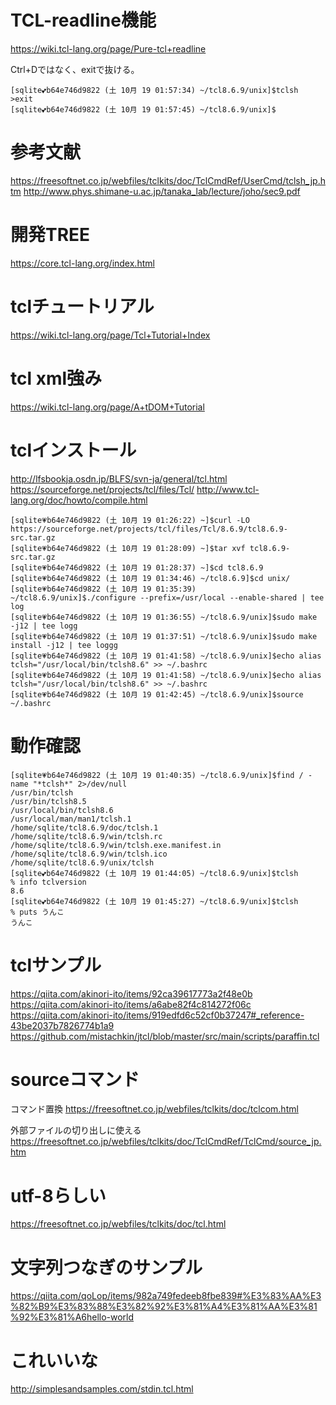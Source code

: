 # TCL-readline機能
https://wiki.tcl-lang.org/page/Pure-tcl+readline


Ctrl+Dではなく、exitで抜ける。
```
[sqlite💕b64e746d9822 (土 10月 19 01:57:34) ~/tcl8.6.9/unix]$tclsh
>exit
[sqlite💕b64e746d9822 (土 10月 19 01:57:45) ~/tcl8.6.9/unix]$
```

# 参考文献
https://freesoftnet.co.jp/webfiles/tclkits/doc/TclCmdRef/UserCmd/tclsh_jp.htm
http://www.phys.shimane-u.ac.jp/tanaka_lab/lecture/joho/sec9.pdf

# 開発TREE
https://core.tcl-lang.org/index.html


# tclチュートリアル
https://wiki.tcl-lang.org/page/Tcl+Tutorial+Index


# tcl xml強み
https://wiki.tcl-lang.org/page/A+tDOM+Tutorial

# tclインストール
http://lfsbookja.osdn.jp/BLFS/svn-ja/general/tcl.html
https://sourceforge.net/projects/tcl/files/Tcl/
http://www.tcl-lang.org/doc/howto/compile.html

```
[sqlite💗b64e746d9822 (土 10月 19 01:26:22) ~]$curl -LO https://sourceforge.net/projects/tcl/files/Tcl/8.6.9/tcl8.6.9-src.tar.gz
[sqlite💗b64e746d9822 (土 10月 19 01:28:09) ~]$tar xvf tcl8.6.9-src.tar.gz 
[sqlite💗b64e746d9822 (土 10月 19 01:28:37) ~]$cd tcl8.6.9
[sqlite💗b64e746d9822 (土 10月 19 01:34:46) ~/tcl8.6.9]$cd unix/
[sqlite💗b64e746d9822 (土 10月 19 01:35:39) ~/tcl8.6.9/unix]$./configure --prefix=/usr/local --enable-shared | tee log
[sqlite💗b64e746d9822 (土 10月 19 01:36:55) ~/tcl8.6.9/unix]$sudo make -j12 | tee logg
[sqlite💗b64e746d9822 (土 10月 19 01:37:51) ~/tcl8.6.9/unix]$sudo make install -j12 | tee loggg
[sqlite💗b64e746d9822 (土 10月 19 01:41:58) ~/tcl8.6.9/unix]$echo alias tclsh="/usr/local/bin/tclsh8.6" >> ~/.bashrc
[sqlite💗b64e746d9822 (土 10月 19 01:41:58) ~/tcl8.6.9/unix]$echo alias tclsh="/usr/local/bin/tclsh8.6" >> ~/.bashrc
[sqlite💗b64e746d9822 (土 10月 19 01:42:45) ~/tcl8.6.9/unix]$source ~/.bashrc
```

# 動作確認

```
[sqlite💗b64e746d9822 (土 10月 19 01:40:35) ~/tcl8.6.9/unix]$find / -name "*tclsh*" 2>/dev/null
/usr/bin/tclsh
/usr/bin/tclsh8.5
/usr/local/bin/tclsh8.6
/usr/local/man/man1/tclsh.1
/home/sqlite/tcl8.6.9/doc/tclsh.1
/home/sqlite/tcl8.6.9/win/tclsh.rc
/home/sqlite/tcl8.6.9/win/tclsh.exe.manifest.in
/home/sqlite/tcl8.6.9/win/tclsh.ico
/home/sqlite/tcl8.6.9/unix/tclsh
[sqlite💕b64e746d9822 (土 10月 19 01:44:05) ~/tcl8.6.9/unix]$tclsh
% info tclversion
8.6
[sqlite💕b64e746d9822 (土 10月 19 01:45:27) ~/tcl8.6.9/unix]$tclsh
% puts うんこ
うんこ
```



# tclサンプル
https://qiita.com/akinori-ito/items/92ca39617773a2f48e0b
https://qiita.com/akinori-ito/items/a6abe82f4c814272f06c
https://qiita.com/akinori-ito/items/919edfd6c52cf0b37247#_reference-43be2037b7826774b1a9
https://github.com/mistachkin/jtcl/blob/master/src/main/scripts/paraffin.tcl





# sourceコマンド

コマンド置換
https://freesoftnet.co.jp/webfiles/tclkits/doc/tclcom.html

外部ファイルの切り出しに使える
https://freesoftnet.co.jp/webfiles/tclkits/doc/TclCmdRef/TclCmd/source_jp.htm


# utf-8らしい

https://freesoftnet.co.jp/webfiles/tclkits/doc/tcl.html


# 文字列つなぎのサンプル

https://qiita.com/qoLop/items/982a749fedeeb8fbe839#%E3%83%AA%E3%82%B9%E3%83%88%E3%82%92%E3%81%A4%E3%81%AA%E3%81%92%E3%81%A6hello-world


# これいいな
http://simplesandsamples.com/stdin.tcl.html
